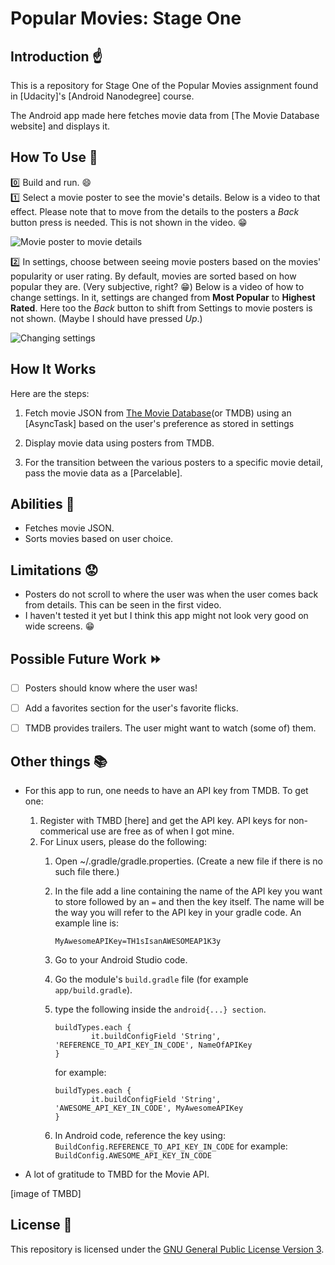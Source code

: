 # Popular Movies: Stage One

## Introduction :point_up:

This is a repository for Stage One of the Popular Movies assignment found in [Udacity]'s [Android Nanodegree] course. 

The Android app made here fetches movie data from [The Movie Database website] and displays it. 

## How To Use :wrench:

:zero: Build and run. :smile:<br/>
:one: Select a movie poster to see the movie's details. Below is a video to that effect. Please note that to move from the details to the posters a *Back* button press is needed. This is not shown in the video. :grin:<br/>

![Movie poster to movie details](screen-records/default-behavior.gif) 

:two: In settings, choose between seeing movie posters based on the movies' popularity or user rating. By default, movies are sorted based on how popular they are. (Very subjective, right? :grin:) Below is a video of how to change settings. In it, settings are changed from **Most Popular** to **Highest Rated**. Here too the *Back* button to shift from Settings to movie posters is not shown. (Maybe I should have pressed *Up*.)<br/>

![Changing settings](screen-records/settings-change.gif) 

## How It Works

Here are the steps:

1. Fetch movie JSON from [The Movie Database]()(or TMDB) using an [AsyncTask] based on the user's preference as stored in settings

2. Display movie data using posters from TMDB.

3. For the transition between the various posters to a specific movie detail, pass the movie data as a [Parcelable].

## Abilities :muscle:

* Fetches movie JSON.
* Sorts movies based on user choice.

## Limitations :worried:

* Posters do not scroll to where the user was when the user comes back from details. This can be seen in the first video.
* I haven't tested it yet but I think this app might not look very good on wide screens. :grin:

## Possible Future Work :fast_forward:

- [ ] Posters should know where the user was!

- [ ] Add a favorites section for the user's favorite flicks.

- [ ] TMDB provides trailers. The user might want to watch (some of) them.

## Other things :books:

* For this app to run, one needs to have an API key from TMDB. To get one:
	1. Register with TMBD [here] and get the API key. API keys for non-commerical use are free as of when I got mine.
	2. For Linux users, please do the following:
		1. Open ~/.gradle/gradle.properties. (Create a new file if there is no such file there.)
		2. In the file add a line containing the name of the API key you want to store followed by an `=` and then the key itself. The name will be the way you will refer to the API key in your gradle code. An example line is:

			`MyAwesomeAPIKey=TH1sIsanAWESOMEAP1K3y`
		
		3. Go to your Android Studio code.
		4. Go the module's `build.gradle` file (for example `app/build.gradle`).
		5. type the following inside the `android{...} section`.
			```
			buildTypes.each {
        			it.buildConfigField 'String', 'REFERENCE_TO_API_KEY_IN_CODE', NameOfAPIKey
			}
			```
		    for example:	
			```
			buildTypes.each {
        			it.buildConfigField 'String', 'AWESOME_API_KEY_IN_CODE', MyAwesomeAPIKey
			}
			```
		6. In Android code, reference the key using:
			`BuildConfig.REFERENCE_TO_API_KEY_IN_CODE`
		    for example:
			`BuildConfig.AWESOME_API_KEY_IN_CODE`

* A lot of gratitude to TMBD for the Movie API.

[image of TMBD]

## License :lock_with_ink_pen:

This repository is licensed under the [GNU General Public License Version 3](http://www.gnu.org/licenses/gpl-3.0.en.html).